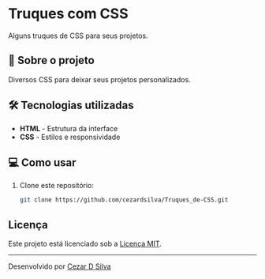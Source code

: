 # Truques com CSS 

Alguns truques de CSS para seus projetos.

## 🚀 Sobre o projeto

Diversos CSS para deixar seus projetos personalizados.

## 🛠 Tecnologias utilizadas

- **HTML** - Estrutura da interface
- **CSS** - Estilos e responsividade


## 💻 Como usar

1. Clone este repositório:
   ```sh
   git clone https://github.com/cezardsilva/Truques_de-CSS.git


## Licença

Este projeto está licenciado sob a [Licença MIT](LICENSE).

---
Desenvolvido por [Cezar D Silva](https://github.com/cezardsilva)
